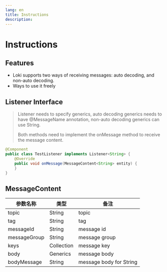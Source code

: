```yaml
---
lang: en
title: Instructions
description: 
---
```

# Instructions
## Features
- Loki supports two ways of receiving messages: auto decoding, and non-auto decoding.
- Ways to use it freely

## Listener Interface
> Listener needs to specify generics, auto decoding generics needs to have @MessageName annotation, non-auto decoding generics can use String.
>
> Both methods need to implement the onMessage method to receive the message content.

```java
@Component
public class TestListener implements Listener<String> {
    @Override
    public void onMessage(MessageContent<String> entity) {
    }
}
```

## MessageContent

| 参数名称         | 类型         | 备注                      |
|--------------|------------|-------------------------|
| topic        | String     | topic                   |
| tag          | String     | tag                     |
| messageId    | String     | message id              |
| messageGroup | String     | message group           |
| keys         | Collection | message key             |
| body         | Generics   | message body            |
| bodyMessage  | String     | message body for String |
